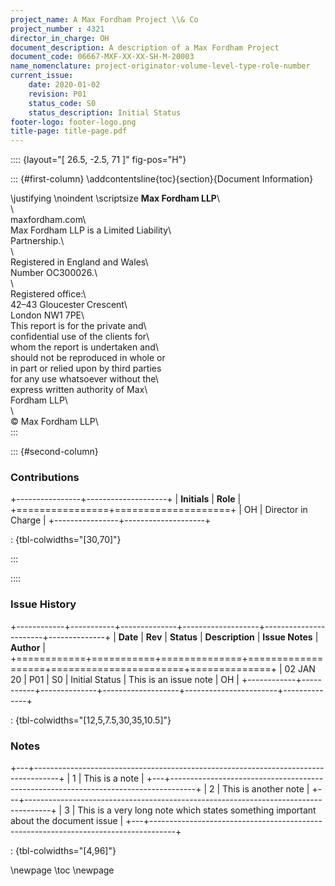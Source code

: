 ```yaml
---
project_name: A Max Fordham Project \\& Co
project_number : 4321
director_in_charge: OH
document_description: A description of a Max Fordham Project
document_code: 06667-MXF-XX-XX-SH-M-20003
name_nomenclature: project-originator-volume-level-type-role-number
current_issue:
    date: 2020-01-02
    revision: P01
    status_code: S0
    status_description: Initial Status
footer-logo: footer-logo.png
title-page: title-page.pdf
---
```


:::: {layout="[ 26.5, -2.5, 71 ]" fig-pos="H"}

::: {#first-column}
\addcontentsline{toc}{section}{Document Information}

\justifying \noindent \scriptsize __Max Fordham LLP__\                      
\                                         
maxfordham.com\                           
Max Fordham LLP is a Limited Liability\   
Partnership.\                             
\                                         
Registered in England and Wales\          
Number OC300026.\                         
\                                         
Registered office:\                       
42–43 Gloucester Crescent\                
London NW1 7PE\                           
This report is for the private and\       
confidential use of the clients for\      
whom the report is undertaken and\     
should not be reproduced in whole or\
in part or relied upon by third parties\
for any use whatsoever without the\       
express written authority of Max\         
Fordham LLP\                              
\                                         
© Max Fordham LLP\      
:::

::: {#second-column}


### Contributions

+----------------+--------------------+
| **Initials**   | **Role**           |
+================+====================+
| OH             | Director in Charge |
+----------------+--------------------+

: {tbl-colwidths="[30,70]"}

:::

::::

### Issue History

+------------+-----------+--------------+-------------------+-----------------------+--------------+
| **Date**   | **Rev**   | **Status**   | **Description**   | **Issue Notes**       | **Author**   |
+============+===========+==============+===================+=======================+==============+
| 02 JAN 20  | P01       | S0           | Initial Status    | This is an issue note | OH           |
+------------+-----------+--------------+-------------------+-----------------------+--------------+

: {tbl-colwidths="[12,5,7.5,30,35,10.5]"}


### Notes

+---+------------------------------------------------------------------------------------+
| 1 | This is a note                                                                     |
+---+------------------------------------------------------------------------------------+
| 2 | This is another note                                                               |
+---+------------------------------------------------------------------------------------+
| 3 | This is a very long note which states something important about the document issue |
+---+------------------------------------------------------------------------------------+

: {tbl-colwidths="[4,96]"}


\newpage
\toc
\newpage
